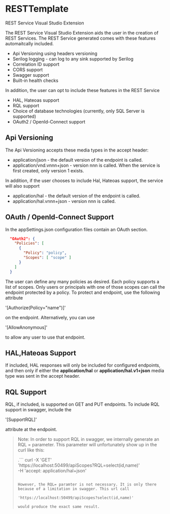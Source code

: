 # RESTTemplate #
REST Service Visual Studio Extension

The REST Service Visual Studio Extension aids the user in the creation of REST Services. The REST Service generated comes with these features automaitcally included.

- Api Versioning using headers versioning
- Serilog logging - can log to any sink supported by Serilog
- Correlation ID support
- CORS support
- Swagger support
- Built-in health checks

In addition, the user can opt to include these features in the REST Service

- HAL, Hateoas support
- RQL support
- Choice of database technologies (currently, only SQL Server is supported)
- OAuth2 / OpenId-Connect support

## Api Versioning ##
The Api Versioning accepts these media types in the accept header:

- application/json - the default version of the endpoint is called.
- application/vnd.vnnn+json - version nnn is called. When the service is first created, only version 1 exists.

In addition, if the user chooses to include Hal, Hateoas support, the service will also support

- application/hal - the default version of the endpoint is called.
- application/hal.vnnn+json - version nnn is called.

## OAuth / OpenId-Connect Support ##
In the appSettings.json configuration files contain an OAuth section.

```json
  "OAuth2": {
    "Policies": [
      {
        "Policy": "policy",
        "Scopes": [ "scope" ]
      }
    ]
  }
```

The user can define any many policies as desired. Each policy supports a list of scopes. Only users or principals with one of those scopes can call the endpoint protected by a policy. To protect and endpoint, use the following attribute 

'[Authorize(Policy="name")]'

on the endpoint. Alternatively, you can use

'[AllowAnonymous]'

to allow any user to use that endpoint.

## HAL,Hateoas Support ##
If included, HAL responses will only be included for configured endpoints, and then only if either the **application/hal**
or **application/hal.v1+json** media type was sent in the accept header.

## RQL Support ##
RQL, if included, is supported on GET and PUT endpoints. To include RQL support in swagger, include the

'[SupportRQL]'

attribute at the endpoint. 

> Note: In order to support RQL in swagger, we internally generate an RQL = parameter. This parameter will unfortunately show up in the curl like this:
>
>.```
>curl -X 'GET' \
>  'https://localhost:50499/apiScopes?RQL=select(id,name)' \
>  -H 'accept: application/hal+json'
>```
>
>However, the RQL= paramter is not necessary. It is only there because of a limitation in swagger. This url call
>
>'https://localhost:50499/apiScopes?select(id,name)' 
>
>would produce the exact same result.